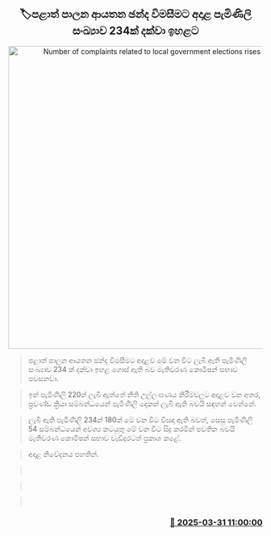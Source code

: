 <p align='center'><b><h2 align='center' title='Number of complaints related to local government elections rises to 234'>🏷පළාත් පාලන ආයතන ඡන්ද විමසීමට අදාළ පැමිණිලි සංඛ්‍යාව 234ක් දක්වා ඉහළට</h2></b></p>
<p align='center'><img src='https://helakuru.sgp1.cdn.digitaloceanspaces.com/esana/images/lib/local-gov-election-com.jpg' width='600' alt='Number of complaints related to local government elections rises to 234'></p>

> පළාත් පාලන ආයතන ඡන්ද විමසීමට අදාළව මේ වන විට ලැබී ඇති පැමිණිලි සංඛ්‍යාව 234 ක් දක්වා ඉහළ ගොස් ඇති බව මැතිවරණ කොමිෂන් සභාව පවසනවා.

> ඉන් පැමිණිලි 220ක් ලැබී ඇත්තේ නීති උල්ලංඝණය කිරීම්වලට අදාළව වන අතර, ප්‍රචණ්ඩ ක්‍රියා සම්බන්ධයෙන් පැමිණිලි දෙකක් ලැබී ඇති බවයි සඳහන් වෙන්නේ.

> ලැබී ඇති පැමිණිලි 234න් 180ක් මේ වන විට විසඳා ඇති බවත්, සෙසු පැමිණිලි 54 සම්බන්ධයෙන් අවශ්‍ය කටයුතු මේ වන විට සිදු කරමින් පවතින බවයි මැතිවරණ කොමිෂන් සභාව වැඩිදුරටත් ප්‍රකාශ කළේ.

> ‍අදාළ නිවේදනය පහතින්. 

>  

>  

>  



<h3 align='right'><a href='https://www.helakuru.lk/esana/p/108801/'>📅 2025-03-31 11:00:00</a></h3>
